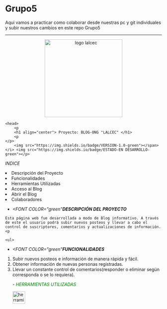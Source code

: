 # Grupo5

Aqui vamos a practicar como colaborar desde nuestras pc y git individuales y subir nuestros cambios en este repo Grupo5


<!doctype html>
<title>Proyecto: BLOG-ONG "LALCEC"</title>
<html lang="es">
        
<hr>
    <center> <img src="[Proyecto: BLOG-ONG "LALCEC"](https://github.com/Walter-Marcelo-gonzalez/Grupo5/blob/CARO/archivos/lalcec%20institucional_edited.webp)" alt="logo lalcec" title="logocabecera" width="250"  id="logo" /></center>
</div>
    </div>

    <head>
        <p
        <h1 align="center"> Proyecto: BLOG-ONG "LALCEC" </h1>
        <p
    </p>
        <img src="https://img.shields.io/badge/VERSION-1.0-green"></span></i> <img src="https://img.shields.io/badge/ESTADO-EN DESARROLLO-green"></p>


</p>
<head align= "border">
    <em>INDICE</em>
   <p 

   <ul>
    <li><a>Descripción del Proyecto</a></li>
    <li><a>Funcionalidades</a></li>
    <li><a>Herramientas Utilizadas</a></li>
    <li><a>Acceso al Blog</a></li>
    <li><a>Abrir el Blog</a></li>
    <li><a>Colaboradores</a></li>
  </ul>

<p align="left"></p>

- <em><FONT COLOR="green"<strong>DESCRIPCIÓN DEL PROYECTO</strong></FONT></em>
</li>
<p align="left"></p>

    Esta página web fue desarrollada a modo de Blog informativo. A través de este el usuario podrá subir nuevos posteos y llevar a cabo el control de suscriptores, comentarios y actualizaciones de información.
    <p 

    <ul>
- <em><FONT COLOR="green"<strong>FUNCIONALIDADES</strong></FONT></em>
</li>
</p>
<ol>
    <li></a> Subir nuevos posteos e información de manera rápida y fácil.</a></li>
    <li></a> Obtener información de nuevas personas registradas.</a></li>
    <li></a> Llevar un constante control de comentarios(responder o eliminar según corresponda o se lo requiera).</li></li>
    </ol>
</ul>

<ul>
    - <em><FONT COLOR="green"<strong>HERRAMIENTAS UTILIZADAS</strong></FONT></em>
    </li>
    </p> 
    <a><img src="herramientas web.png" alt="herramientas web.png" width="40" height="40"/> </a> 
    </ul>
